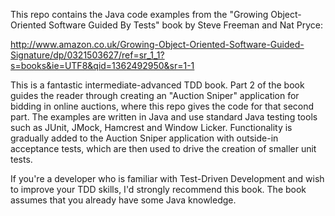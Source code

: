 This repo contains the Java code examples from the "Growing Object-Oriented Software Guided By Tests" book by Steve Freeman and Nat Pryce:

http://www.amazon.co.uk/Growing-Object-Oriented-Software-Guided-Signature/dp/0321503627/ref=sr_1_1?s=books&ie=UTF8&qid=1362492950&sr=1-1

This is a fantastic intermediate-advanced TDD book. Part 2 of the book guides the reader through creating an "Auction Sniper" application for bidding in online auctions, where this repo gives the code for that second part. The examples are written in Java and use standard Java testing tools such as JUnit, JMock, Hamcrest and Window Licker. Functionality is gradually added to the Auction Sniper application with outside-in acceptance tests, which are then used to drive the creation of smaller unit tests.

If you're a developer who is familiar with Test-Driven Development and wish to improve your TDD skills, I'd strongly recommend this book. The book assumes that you already have some Java knowledge.
